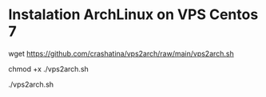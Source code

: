 # Instalation ArchLinux on VPS Centos 7

wget https://github.com/crashatina/vps2arch/raw/main/vps2arch.sh

chmod +x ./vps2arch.sh

./vps2arch.sh
